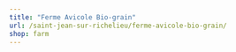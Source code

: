```yaml
---
title: "Ferme Avicole Bio-grain"
url: /saint-jean-sur-richelieu/ferme-avicole-bio-grain/
shop: farm
---
```

